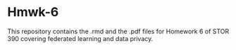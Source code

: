 # Hmwk-6
This repository contains the .rmd and the .pdf files for Homework 6 of STOR 390 covering federated learning and data privacy.
